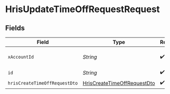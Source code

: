 # HrisUpdateTimeOffRequestRequest


## Fields

| Field                                                                                 | Type                                                                                  | Required                                                                              | Description                                                                           |
| ------------------------------------------------------------------------------------- | ------------------------------------------------------------------------------------- | ------------------------------------------------------------------------------------- | ------------------------------------------------------------------------------------- |
| `xAccountId`                                                                          | *String*                                                                              | :heavy_check_mark:                                                                    | The account identifier                                                                |
| `id`                                                                                  | *String*                                                                              | :heavy_check_mark:                                                                    | N/A                                                                                   |
| `hrisCreateTimeOffRequestDto`                                                         | [HrisCreateTimeOffRequestDto](../../models/components/HrisCreateTimeOffRequestDto.md) | :heavy_check_mark:                                                                    | N/A                                                                                   |